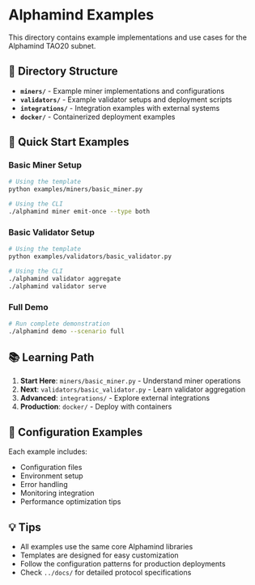 # Alphamind Examples

This directory contains example implementations and use cases for the Alphamind TAO20 subnet.

## 📁 Directory Structure

- **`miners/`** - Example miner implementations and configurations
- **`validators/`** - Example validator setups and deployment scripts
- **`integrations/`** - Integration examples with external systems
- **`docker/`** - Containerized deployment examples

## 🚀 Quick Start Examples

### Basic Miner Setup
```bash
# Using the template
python examples/miners/basic_miner.py

# Using the CLI
./alphamind miner emit-once --type both
```

### Basic Validator Setup
```bash
# Using the template
python examples/validators/basic_validator.py

# Using the CLI
./alphamind validator aggregate
./alphamind validator serve
```

### Full Demo
```bash
# Run complete demonstration
./alphamind demo --scenario full
```

## 📚 Learning Path

1. **Start Here**: `miners/basic_miner.py` - Understand miner operations
2. **Next**: `validators/basic_validator.py` - Learn validator aggregation
3. **Advanced**: `integrations/` - Explore external integrations
4. **Production**: `docker/` - Deploy with containers

## 🔧 Configuration Examples

Each example includes:
- Configuration files
- Environment setup
- Error handling
- Monitoring integration
- Performance optimization tips

## 💡 Tips

- All examples use the same core Alphamind libraries
- Templates are designed for easy customization
- Follow the configuration patterns for production deployments
- Check `../docs/` for detailed protocol specifications
